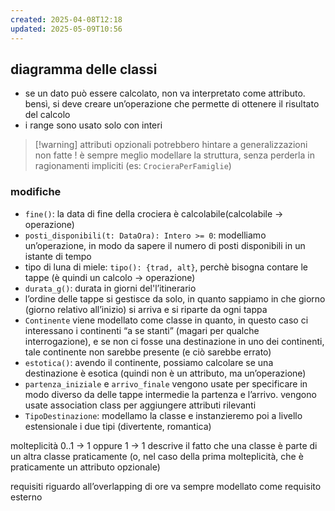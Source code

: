 ```yaml
---
created: 2025-04-08T12:18
updated: 2025-05-09T10:56
---
```

## diagramma delle classi
- se un dato può essere calcolato, non va interpretato come attributo. bensì, si deve creare un’operazione che permette di ottenere il risultato del calcolo
- i range sono usato solo con interi

>[!warning] attributi opzionali potrebbero hintare a generalizzazioni non fatte ! 
>è sempre meglio modellare la struttura, senza perderla in ragionamenti impliciti (es: `CrocieraPerFamiglie`)


### modifiche
- `fine()`: la data di fine della crociera è calcolabile(calcolabile → operazione)
- `posti_disponibili(t: DataOra): Intero >= 0`: modelliamo un’operazione, in modo da sapere il numero di posti disponibili in un istante di tempo
- tipo di luna di miele: `tipo(): {trad, alt}`, perchè bisogna contare le tappe (è quindi un calcolo → operazione)
- `durata_g()`: durata in giorni del'l’itinerario
- l’ordine delle tappe si gestisce da solo, in quanto sappiamo in che giorno (giorno relativo all’inizio) si arriva e si riparte da ogni tappa
- `Continente` viene modellato come classe in quanto, in questo caso ci interessano i continenti “a se stanti” (magari per qualche interrogazione), e se non ci fosse una destinazione in uno dei continenti, tale continente non sarebbe presente (e ciò sarebbe errato)
- `estotica()`: avendo il continente, possiamo calcolare se una destinazione è esotica (quindi non è un attributo, ma un’operazione)
- `partenza_iniziale` e `arrivo_finale` vengono usate per specificare in modo diverso da delle tappe intermedie la partenza e l’arrivo. vengono usate association class per aggiungere attributi rilevanti 
- `TipoDestinazione`: modellamo la classe e instanzieremo poi a livello estensionale i due tipi (divertente, romantica)



molteplicità 0..1 → 1 oppure 1 → 1 descrive il fatto che una classe è parte di un altra classe praticamente (o, nel caso della prima molteplicità, che è praticamente un attributo opzionale)

requisiti riguardo all’overlapping di ore va sempre modellato come requisito esterno
